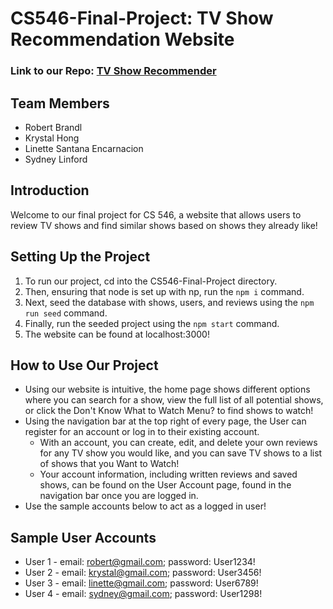 # CS546-Final-Project: TV Show Recommendation Website
### Link to our Repo: [TV Show Recommender](https://github.com/robertbrandl/CS546-Final-Project)
## Team Members
- Robert Brandl
- Krystal Hong
- Linette Santana Encarnacion
- Sydney Linford
## Introduction
Welcome to our final project for CS 546, a website that allows users to review TV shows and find similar shows based on shows they already like!
## Setting Up the Project
1. To run our project, cd into the CS546-Final-Project directory.  
2. Then, ensuring that node is set up with np, run the `npm i` command.
3. Next, seed the database with shows, users, and reviews using the `npm run seed` command.
4. Finally, run the seeded project using the `npm start` command.
5. The website can be found at localhost:3000!
## How to Use Our Project
- Using our website is intuitive, the home page shows different options where you can search for a show, view the full list of all potential shows, or click the Don't Know What to Watch Menu? to find shows to watch!  
- Using the navigation bar at the top right of every page, the User can register for an account or log in to their existing account.
  - With an account, you can create, edit, and delete your own reviews for any TV show you would like, and you can save TV shows to a list of shows that you Want to Watch!
  - Your account information, including written reviews and saved shows, can be found on the User Account page, found in the navigation bar once you are logged in.
- Use the sample accounts below to act as a logged in user!
## Sample User Accounts
- User 1 - email: robert@gmail.com; password: User1234!
- User 2 - email: krystal@gmail.com; password: User3456!
- User 3 - email: linette@gmail.com; password: User6789!
- User 4 - email: sydney@gmail.com; password: User1298!
